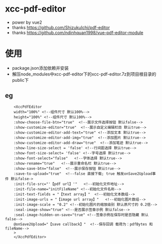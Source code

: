 # xcc-pdf-editor

- power by vue2
- thanks https://github.com/ShizukuIchi/pdf-editor
- thanks https://github.com/ndinhquan1998/vue-pdf-editor-module

# 使用
- package.json添加依赖并安装
- 解压node_modules中xcc-pdf-editor下的xcc-pdf-editor.7z到项目根目录的public下



## eg
```vue
    <XccPdfEditor
    width="100%" <!--组件尺寸 默认100%-->
    height="100%" <!--组件尺寸 默认100%-->
    :show-choose-file-btn="true"  <!--展示文件选择按钮 默认false-->
    :show-customize-editor="true"  <!--展示自定义编辑栏目 默认true-->
    :show-customize-editor-add-text="true" <!--添加文本 默认true-->
    :show-customize-editor-add-img="true"  <!--添加图片 默认true-->
    :show-customize-editor-add-draw="true"  <!--添加笔迹 默认true-->
    :show-line-size-select = 'false' <!--行间距选择 默认true-->
    :show-font-size-select= 'false' <!--字号选择 默认true-->
    :show-font-select="false"   <!--字体选择 默认true-->
    :show-rename="true"   <!--展示重命名栏 默认true-->
    :show-save-btn="false"  <!--展示保存按钮 默认true-->
    :save-to-upload="true"  <!--false 直接下载; true 触发onSave2Upload事件 默认false->
    :init-file-src="'【pdf url】'"   <!--初始化文件地址-->
    :init-file-name="initFileName" <!--初始化文件名称-->
    :init-text-fields = "【text array】"  <!--初始化文本数组-->
    :init-image-urls = "【image url array】"   <!--初始化图片数组-->
    :init-image-scale = "0.2" <!--初始化图片的缩放级别 默认原尺寸的 0.2倍-->
    :seal-image-show="true" <!--是否展示签章示例 默认false-->
    :seal-image-hidden-on-save="true" <!--签章示例在保存时是否隐藏 默认false-->
    @onSave2Upload="【save callback】"  <!--保存回调 载荷为：pdfBytes 和 fileName-->
    >
    </XccPdfEditor>

```
